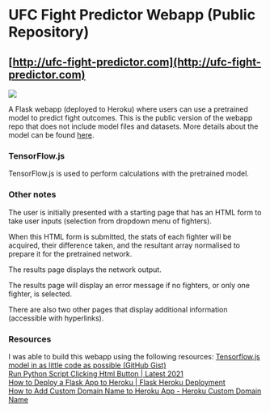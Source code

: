 # UFC Fight Predictor Webapp (Public Repository)  
## [http://ufc-fight-predictor.com](http://ufc-fight-predictor.com) 

![](demo_gif.gif)  
 
A Flask webapp (deployed to Heroku) where users can use a pretrained model to predict fight outcomes. This is the public version of the webapp repo that does not include model files and datasets. More details about the model can be found [here](https://medium.com/@ciaranbench/how-to-make-money-with-machine-learning-value-betting-on-predicted-ufc-fight-outcomes-46ef6e916912). 

### TensorFlow.js
TensorFlow.js is used to perform calculations with the pretrained model. 

### Other notes
The user is initially presented with a starting page that has an HTML form to take user inputs (selection from dropdown menu of fighters).

When this HTML form is submitted, the stats of each fighter will be acquired, their difference taken, and the resultant array normalised to prepare it for the pretrained network.

The results page displays the network output.

The results page will display an error message if no fighters, or only one fighter, is selected.

There are also two other pages that display additional information (accessible with hyperlinks).

### Resources
I was able to build this webapp using the following resources:
[Tensorflow.js model in as little code as possible (GitHub Gist)](https://gist.github.com/jamescalam/f87bc4e941a86b66a782b90980f045de)  
[Run Python Script Clicking Html Button | Latest 2021](https://www.youtube.com/watch?v=0meTbQQaosU)  
[How to Deploy a Flask App to Heroku | Flask Heroku Deployment](https://www.youtube.com/watch?v=D2GLVoiEZyE)  
[How to Add Custom Domain Name to Heroku App - Heroku Custom Domain Name](https://www.youtube.com/watch?v=_tzkF68ZjVE)
